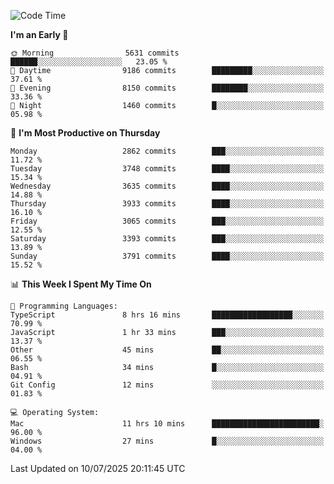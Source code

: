 <!--START_SECTION:waka-->
![Code Time](http://img.shields.io/badge/Code%20Time-5%2C201%20hrs%2043%20mins-blue)

**I'm an Early 🐤** 

```text
🌞 Morning                5631 commits        ██████░░░░░░░░░░░░░░░░░░░   23.05 % 
🌆 Daytime                9186 commits        █████████░░░░░░░░░░░░░░░░   37.61 % 
🌃 Evening                8150 commits        ████████░░░░░░░░░░░░░░░░░   33.36 % 
🌙 Night                  1460 commits        █░░░░░░░░░░░░░░░░░░░░░░░░   05.98 % 
```
📅 **I'm Most Productive on Thursday** 

```text
Monday                   2862 commits        ███░░░░░░░░░░░░░░░░░░░░░░   11.72 % 
Tuesday                  3748 commits        ████░░░░░░░░░░░░░░░░░░░░░   15.34 % 
Wednesday                3635 commits        ████░░░░░░░░░░░░░░░░░░░░░   14.88 % 
Thursday                 3933 commits        ████░░░░░░░░░░░░░░░░░░░░░   16.10 % 
Friday                   3065 commits        ███░░░░░░░░░░░░░░░░░░░░░░   12.55 % 
Saturday                 3393 commits        ███░░░░░░░░░░░░░░░░░░░░░░   13.89 % 
Sunday                   3791 commits        ████░░░░░░░░░░░░░░░░░░░░░   15.52 % 
```


📊 **This Week I Spent My Time On** 

```text
💬 Programming Languages: 
TypeScript               8 hrs 16 mins       ██████████████████░░░░░░░   70.99 % 
JavaScript               1 hr 33 mins        ███░░░░░░░░░░░░░░░░░░░░░░   13.37 % 
Other                    45 mins             ██░░░░░░░░░░░░░░░░░░░░░░░   06.55 % 
Bash                     34 mins             █░░░░░░░░░░░░░░░░░░░░░░░░   04.91 % 
Git Config               12 mins             ░░░░░░░░░░░░░░░░░░░░░░░░░   01.83 % 

💻 Operating System: 
Mac                      11 hrs 10 mins      ████████████████████████░   96.00 % 
Windows                  27 mins             █░░░░░░░░░░░░░░░░░░░░░░░░   04.00 % 
```


 Last Updated on 10/07/2025 20:11:45 UTC
<!--END_SECTION:waka-->
